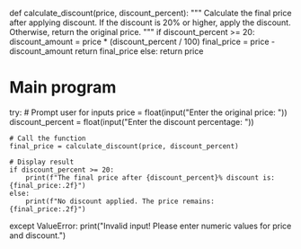 def calculate_discount(price, discount_percent):
    """
    Calculate the final price after applying discount.
    If the discount is 20% or higher, apply the discount.
    Otherwise, return the original price.
    """
    if discount_percent >= 20:
        discount_amount = price * (discount_percent / 100)
        final_price = price - discount_amount
        return final_price
    else:
        return price


# Main program
try:
    # Prompt user for inputs
    price = float(input("Enter the original price: "))
    discount_percent = float(input("Enter the discount percentage: "))

    # Call the function
    final_price = calculate_discount(price, discount_percent)

    # Display result
    if discount_percent >= 20:
        print(f"The final price after {discount_percent}% discount is: {final_price:.2f}")
    else:
        print(f"No discount applied. The price remains: {final_price:.2f}")

except ValueError:
    print("Invalid input! Please enter numeric values for price and discount.")
